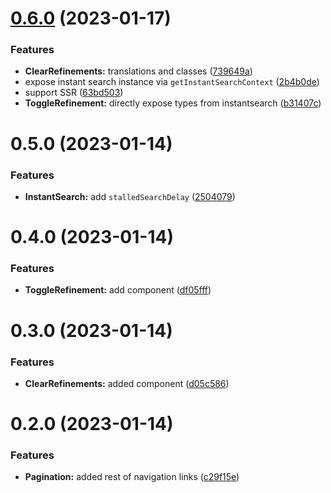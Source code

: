 # [0.6.0](https://github.com/aymeric-giraudet/svelte-algolia-instantsearch/compare/v0.5.0...v0.6.0) (2023-01-17)


### Features

* **ClearRefinements:** translations and classes ([739649a](https://github.com/aymeric-giraudet/svelte-algolia-instantsearch/commit/739649ad522ac1ad810ebd9ccfa3b07f20de1275))
* expose instant search instance via `getInstantSearchContext` ([2b4b0de](https://github.com/aymeric-giraudet/svelte-algolia-instantsearch/commit/2b4b0de28b9f1c39d1f064219494e0eb9258035e))
* support SSR ([63bd503](https://github.com/aymeric-giraudet/svelte-algolia-instantsearch/commit/63bd5036f76b1f57a5d5beb69ce931446cda895d))
* **ToggleRefinement:** directly expose types from instantsearch ([b31407c](https://github.com/aymeric-giraudet/svelte-algolia-instantsearch/commit/b31407c62c36c449e425c42930c56c7f38e810d9))



# 0.5.0 (2023-01-14)


### Features

* **InstantSearch:** add `stalledSearchDelay` ([2504079](https://github.com/aymeric-giraudet/svelte-algolia-instantsearch/commit/2504079c1b8dd08802517e3a5b9ec65ed568ec1f))



# 0.4.0 (2023-01-14)


### Features

* **ToggleRefinement:** add component ([df05fff](https://github.com/aymeric-giraudet/svelte-algolia-instantsearch/commit/df05fffe2e0a1b3c7d411f9bbfb9b9268579b78c))



# 0.3.0 (2023-01-14)


### Features

* **ClearRefinements:** added component ([d05c586](https://github.com/aymeric-giraudet/svelte-algolia-instantsearch/commit/d05c586a0e68112a976ab046b05731a2b232b558))



# 0.2.0 (2023-01-14)


### Features

* **Pagination:** added rest of navigation links ([c29f15e](https://github.com/aymeric-giraudet/svelte-algolia-instantsearch/commit/c29f15ea54ca4880feb2b78ab8fd1d9d89eea914))




